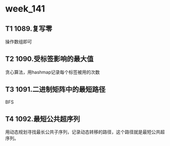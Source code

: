 # week_141

## T1 1089.复写零

操作数组即可

## T2 1090.受标签影响的最大值

贪心算法，用hashmap记录每个标签被用的次数

## T3 1091.二进制矩阵中的最短路径

BFS

## T4 1092.最短公共超序列

用动态规划寻找最长公共子序列，记录动态转移的路径，这个路径就是最短公共超序列。
